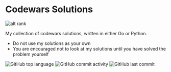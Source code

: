 # Codewars Solutions

![alt rank](https://www.codewars.com/users/dakota-marshall/badges/large)

My collection of codewars solutions, written in either Go or Python.

- Do not use my solutions as your own
- You are encouraged not to look at my solutions until you have solved the problem yourself


![GitHub top language](https://img.shields.io/github/languages/top/dakota-marshall/codewars-solutions)
![GitHub commit activity](https://img.shields.io/github/commit-activity/m/Automedon/codewars-solutions)
![GitHub last commit](https://img.shields.io/github/last-commit/dakota-marshall/codewar-solutions)
